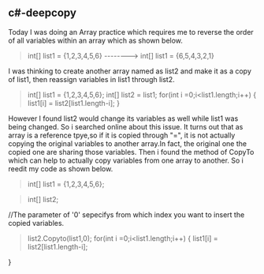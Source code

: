 ## c#-deepcopy
Today I was doing an Array practice which requires me to reverse the order of all variables within an array which as shown below.

> int[] list1 = {1,2,3,4,5,6} --------> int[] list1 = {6,5,4,3,2,1}

I was thinking to create another array named as list2 and make it as a copy of list1, then reassign variables in list1 through list2.

> int[] list1 = {1,2,3,4,5,6};
int[] list2 = list1;
for(int i =0;i<list1.length;i++)
  {
    list1[i] = list2[list1.length-i]; }
 
 However I found list2 would change its variables as well while list1 was being changed. So i searched online about this issue. It turns out that as array is a reference tpye,so if it is copied through "=", it is not actually copying the original variables to another array.In fact, the original one the copied one are sharing those variables. Then i found the method of CopyTo which can help to actually copy variables from one array to another. So i reedit my code as shown below.
 
 > int[] list1 = {1,2,3,4,5,6};

>int[] list2;

//The parameter of '0' sepecifys from which index you want to insert the copied variables.

>list2.Copyto(list1,0);
for(int i =0;i<list1.length;i++)
  {
    list1[i] = list2[list1.length-i]; 
   
  }
  
